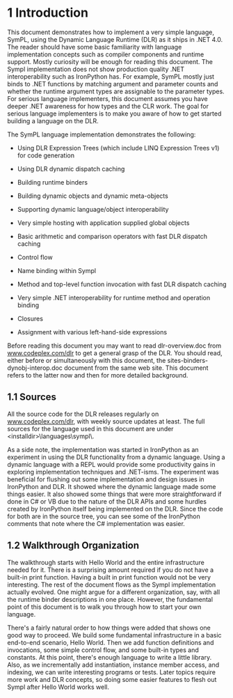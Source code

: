 # 1 Introduction

This document demonstrates how to implement a very simple language, SymPL, using the Dynamic Language Runtime (DLR) as it ships in .NET 4.0. The reader should have some basic familiarity with language implementation concepts such as compiler components and runtime support. Mostly curiosity will be enough for reading this document. The Sympl implementation does not show production quality .NET interoperability such as IronPython has. For example, SymPL mostly just binds to .NET functions by matching argument and parameter counts and whether the runtime argument types are assignable to the parameter types. For serious language implementers, this document assumes you have deeper .NET awareness for how types and the CLR work. The goal for serious language implementers is to make you aware of how to get started building a language on the DLR.

The SymPL language implementation demonstrates the following:

- Using DLR Expression Trees (which include LINQ Expression Trees v1) for code generation

- Using DLR dynamic dispatch caching

- Building runtime binders

- Building dynamic objects and dynamic meta-objects

- Supporting dynamic language/object interoperability

- Very simple hosting with application supplied global objects

- Basic arithmetic and comparison operators with fast DLR dispatch caching

- Control flow

- Name binding within Sympl

- Method and top-level function invocation with fast DLR dispatch caching

- Very simple .NET interoperability for runtime method and operation binding

- Closures

- Assignment with various left-hand-side expressions

Before reading this document you may want to read dlr-overview.doc from www.codeplex.com/dlr to get a general grasp of the DLR. You should read, either before or simultaneously with this document, the sites-binders-dynobj-interop.doc document from the same web site. This document refers to the latter now and then for more detailed background.

<h2 id="sources">1.1 Sources</h2>

All the source code for the DLR releases regularly on www.codeplex.com/dlr, with weekly source updates at least. The full sources for the language used in this document are under &lt;installdir&gt;\\languages\\sympl\\.

As a side note, the implementation was started in IronPython as an experiment in using the DLR functionality from a dynamic language. Using a dynamic language with a REPL would provide some productivity gains in exploring implementation techniques and .NET-isms. The experiment was beneficial for flushing out some implementation and design issues in IronPython and DLR. It showed where the dynamic language made some things easier. It also showed some things that were more straightforward if done in C\# or VB due to the nature of the DLR APIs and some hurdles created by IronPython itself being implemented on the DLR. Since the code for both are in the source tree, you can see some of the IronPython comments that note where the C\# implementation was easier.

<h2 id="walkthrough-organization">1.2 Walkthrough Organization</h2>

The walkthrough starts with Hello World and the entire infrastructure needed for it. There is a surprising amount required if you do not have a built-in print function. Having a built in print function would not be very interesting. The rest of the document flows as the Sympl implementation actually evolved. One might argue for a different organization, say, with all the runtime binder descriptions in one place. However, the fundamental point of this document is to walk you through how to start your own language.

There's a fairly natural order to how things were added that shows one good way to proceed. We build some fundamental infrastructure in a basic end-to-end scenario, Hello World. Then we add function definitions and invocations, some simple control flow, and some built-in types and constants. At this point, there's enough language to write a little library. Also, as we incrementally add instantiation, instance member access, and indexing, we can write interesting programs or tests. Later topics require more work and DLR concepts, so doing some easier features to flesh out Sympl after Hello World works well.
